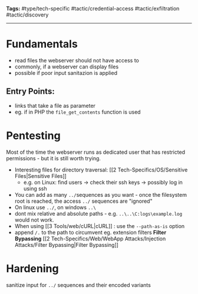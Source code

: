 **Tags:** #type/tech-specific #tactic/credential-access #tactic/exfiltration #tactic/discovery 

---
# Fundamentals
- read files the webserver should not have access to
- commonly, if a webserver can display files
- possible if poor input sanitazion is applied
## Entry Points:
- links that take a file as parameter
- eg. if in PHP the `file_get_contents` function is used
# Pentesting
Most of the time the webserver runs as dedicated user that has restricted permissions - but it is still worth trying.
- Interesting files for directory traversal: [[2 Tech-Specifics/OS/Sensitive Files|Sensitive Files]]
	- e.g. on Linux: find users -> check their ssh keys -> possibly log in using ssh
- You can add as many `../`sequences as you want - once the filesystem root is reached, the access `../` sequences are "ignored"
- On linux use `../`, on windows `..\` 
- dont mix relative and absolute paths - e.g. `..\..\C:logs\example.log` would not work.
- When using [[3 Tools/web/cURL|cURL]] : use the `--path-as-is` option
- append `/.` to the path to circumvent eg. extension filters
**Filter Bypassing**
[[2 Tech-Specifics/Web/WebApp Attacks/Injection Attacks/Filter Bypassing|Filter Bypassing]]
# Hardening
sanitize input for `../` sequences and their encoded variants
